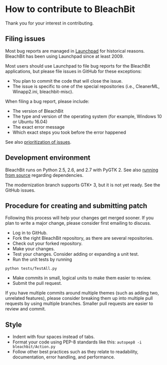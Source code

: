 # How to contribute to BleachBit

Thank you for your interest in contributing.


## Filing issues

Most bug reports are managed in [Launchpad](http://bugs.launchpad.net/) for historical reasons. BleachBit has been using Launchpad since at least 2009.

Most users should use Launchpad to file bug reports for the BleachBit applications, but please file issues in GitHub for these exceptions:
* You plan to commit the code that will close the issue.
* The issue is specific to one of the special repositories (i.e., CleanerML, Winapp2.ini, bleachbit-misc).

When filing a bug report, please include:
* The version of BleachBit
* The type and version of the operating system (for example, Windows 10 or Ubuntu 16.04)
* The exact error message
* Which exact steps you took before the error happened

See also [prioritization of issues](https://www.bleachbit.org/contribute/prioritization-issues).


## Development environment

BleachBit runs on Python 2.5, 2.6, and 2.7 with PyGTK 2. See also [running from source](https://docs.bleachbit.org/dev/running-from-source-code.html) regarding dependencies.

The modernization branch supports GTK+ 3, but it is not yet ready. See the GitHub issues.


## Procedure for creating and submitting patch

Following this process will help your changes get merged sooner. If you plan to write a major change, please consider first emailing to discuss.

* Log in to GitHub.
* Fork the right BleachBit repository, as there are several repositories.
* Check out your forked repository.
* Make your changes.
* Test your changes. Consider adding or expanding a unit test.
* Run the unit tests by running
````
python tests/TestAll.py
````
* Make commits in small, logical units to make them easier to review.
* Submit the pull request.

If you have multiple commits around multiple themes (such as adding two, unrelated features), please consider breaking them up into multiple pull requests by using multiple branches. Smaller pull requests are easier to review and commit.


## Style
* Indent with four spaces instead of tabs.
* Format your code using PEP-8 standards like this:
````autopep8 -i bleachbit/Action.py````
* Follow other best practices such as they relate to readability, documentation, error handling, and performance.

